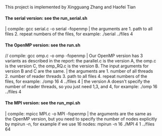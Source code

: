 This project is implemented by Xingguang Zhang and Haofei Tian

#### The serial version: see the run_serial.sh
| compile:
gcc serial.c -o serial -fopenmp
| the arguments are 1. path to all files 2. repeat numbers of the files, for example:
./serial ../files 4


#### The OpenMP version: see the run.sh
// compile:
gcc omp.c -o omp -fopenmp
| Our OpenMP version has 3 variants as described in the report: the parallel.c is the version A, the omp.c is the version C, the omp_RQ.c is the version B. The input arguments for version B and C are the same.
| the arguments are 1. number of all threads 2. number of reader threads 3. path to all files 4. repeat numbers of the files, for example:
./omp 16 4 ../files 4
| the version A doesn't specify the number of reader threads, so you just need 1,3, and 4, for example:
./omp 16 ../files 4


#### The MPI version: see the run_mpi.sh
| compile:
mpicc MPI.c -o MPI -fopenmp
| the arguments are the same as the OpenMP version, but you need to specify the number of nodes explicitly by mpirun -n, for example if we use 16 nodes:
mpirun -n 16 ./MPI 4 1 ../files 64
